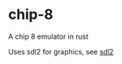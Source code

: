 # chip-8

A chip 8 emulator in rust

Uses sdl2 for graphics, see [sdl2](https://crates.io/crates/sdl2)
